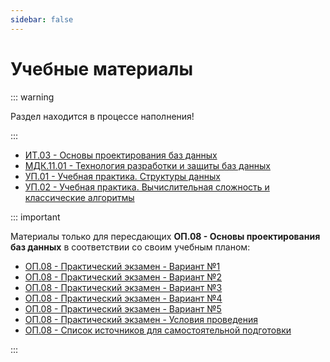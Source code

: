 ```yaml
---
sidebar: false
---
```


# Учебные материалы

::: warning

Раздел находится в процессе наполнения!

:::

- [ИТ.03 - Основы проектирования баз данных](/disciplines/it03/)
- [МДК.11.01 - Технология разработки и защиты баз данных](/disciplines/mdk1101/)
- [УП.01 - Учебная практика. Структуры данных](/disciplines/up01/)
- [УП.02 - Учебная практика. Вычислительная сложность и классические алгоритмы](/disciplines/up02/)

::: important

Материалы только для пересдающих **ОП.08 - Основы проектирования баз данных** в соответствии со своим учебным планом:

- [ОП.08 - Практический экзамен - Вариант №1](/disciplines/op08/op08_exam_var_1.md)
- [ОП.08 - Практический экзамен - Вариант №2](/disciplines/op08/op08_exam_var_2.md)
- [ОП.08 - Практический экзамен - Вариант №3](/disciplines/op08/op08_exam_var_3.md)
- [ОП.08 - Практический экзамен - Вариант №4](/disciplines/op08/op08_exam_var_4.md)
- [ОП.08 - Практический экзамен - Вариант №5](/disciplines/op08/op08_exam_var_5.md)
- [ОП.08 - Практический экзамен - Условия проведения](/disciplines/op08/op08_exam.md)
- [ОП.08 - Список источников для самостоятельной подготовки](/disciplines/op08/op08_sources.md)

:::
